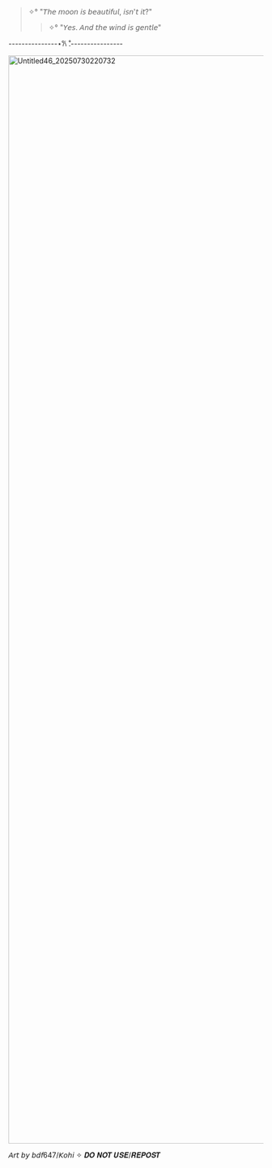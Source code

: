> ✧° "𝘛𝘩𝘦 𝘮𝘰𝘰𝘯 𝘪𝘴 𝘣𝘦𝘢𝘶𝘵𝘪𝘧𝘶𝘭, 𝘪𝘴𝘯'𝘵 𝘪𝘵?"
> > ✧° "𝘠𝘦𝘴. 𝘈𝘯𝘥 𝘵𝘩𝘦 𝘸𝘪𝘯𝘥 𝘪𝘴 𝘨𝘦𝘯𝘵𝘭𝘦"

---------------⋆𐙚 ̊.----------------

<img width="1536" height="2148" alt="Untitled46_20250730220732" src="https://github.com/user-attachments/assets/ac05051c-03dc-4c5b-a223-9dff2ae5f87f" />

𝘈𝘳𝘵 𝘣𝘺 𝘣𝘥𝘧647/𝘒𝘰𝘩𝘪 ✧ 𝑫𝑶 𝑵𝑶𝑻 𝑼𝑺𝑬/𝑹𝑬𝑷𝑶𝑺𝑻
<!--
**BDF647/BDF647** is a ✨ _special_ ✨ repository because its `README.md` (this file) appears on your GitHub profile.

Here are some ideas to get you started:

- 🔭 I’m currently working on ...
- 🌱 I’m currently learning ...
- 👯 I’m looking to collaborate on ...
- 🤔 I’m looking for help with ...
- 💬 Ask me about ...
- 📫 How to reach me: ...
- 😄 Pronouns: ...
- ⚡ Fun fact: ...
-->
